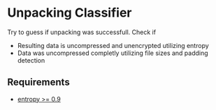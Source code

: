 # Unpacking Classifier

Try to guess if unpacking was successfull.
Check if
 * Resulting data is uncompressed and unencrypted utilizing entropy
 * Data was uncompressed completly utilizing file sizes and padding detection
 
## Requirements

 * [entropy >= 0.9](https://pypi.python.org/pypi/entropy/0.9)
